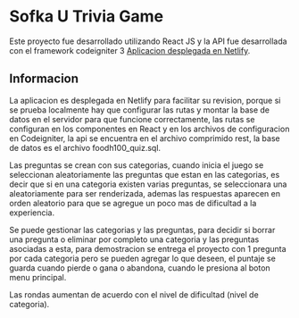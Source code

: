 # Sofka U Trivia Game

Este proyecto fue desarrollado utilizando React JS y la API fue desarrollada con el framework codeigniter 3 [Aplicacion desplegada en Netlify](https://trusting-heyrovsky-a3e6a6.netlify.app/).

## Informacion

La aplicacion es desplegada en Netlify para facilitar su revision, porque si se prueba localmente hay que configurar las rutas y montar la base de datos en el servidor para que funcione correctamente, las rutas se configuran en los componentes en React y en los archivos de configuracion en Codeigniter, la api se encuentra en el archivo comprimido rest, la base de datos es el archivo foodh100_quiz.sql.

Las preguntas se crean con sus categorias, cuando inicia el juego se seleccionan aleatoriamente las preguntas que estan en las categorias, es decir que si en una categoria existen varias preguntas, se seleccionara una aleatoriamente para ser renderizada, ademas las respuestas aparecen en orden aleatorio para que se agregue un poco mas de dificultad a la experiencia.

Se puede gestionar las categorias y las preguntas, para decidir si borrar una pregunta o eliminar por completo una categoria y las preguntas asociadas a esta, para demostracion se entrega el proyecto con 1 pregunta por cada categoria pero se pueden agregar lo que deseen, el puntaje se guarda cuando pierde o gana o abandona, cuando le presiona al boton menu principal.

Las rondas aumentan de acuerdo con el nivel de dificultad (nivel de categoria).
